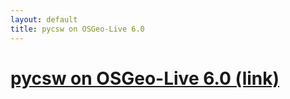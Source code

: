 ```yaml
---
layout: default
title: pycsw on OSGeo-Live 6.0
---
```


# [pycsw on OSGeo-Live 6.0 (link)](http://lists.osgeo.org/pipermail/discuss/2012-August/010844.html)

